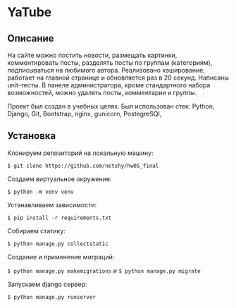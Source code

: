 # YaTube

## Описание

На сайте можно постить новости, размещать картинки, комментировать посты, разделять посты по группам (категориям), подписываться на любимого автора. Реализовано кэширование, работает на главной странице и обновляется раз в 20 секунд. Написаны unit-тесты. В панеле администратора, кроме стандартного набора возможностей, можно удалять посты, комментарии и группы.

Проект был создан в учебных целях. Был использован стек:
Python, Django, Git, Bootstrap, nginx, gunicorn, PostegreSQl,

## Установка

Клонируем репозиторий на локальную машину:

`$ git clone https://github.com/netshy/hw05_final`

Создаем виртуальное окружение:

`$ python -m venv venv`

Устанавливаем зависимости:

`$ pip install -r requirements.txt`

Собираем статику:

`$ python manage.py collectstatic`

Создание и применение миграций:

`$ python manage.py makemigrations` и `$ python manage.py migrate`

Запускаем django сервер:

`$ python manage.py runserver`
